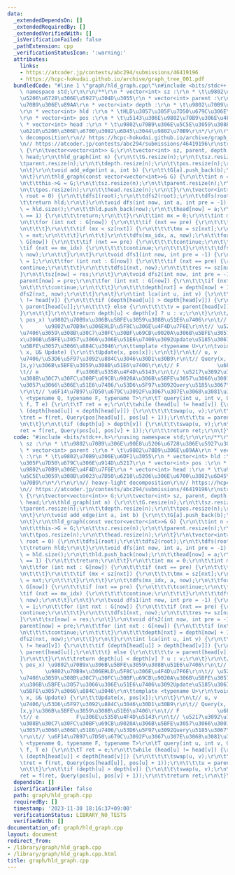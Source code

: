 ```yaml
---
data:
  _extendedDependsOn: []
  _extendedRequiredBy: []
  _extendedVerifiedWith: []
  _isVerificationFailed: false
  _pathExtension: cpp
  _verificationStatusIcon: ':warning:'
  attributes:
    links:
    - https://atcoder.jp/contests/abc294/submissions/46419196
    - https://hcpc-hokudai.github.io/archive/graph_tree_001.pdf
  bundledCode: "#line 1 \"graph/hld_graph.cpp\"\n#include <bits/stdc++.h>\r\nusing\
    \ namespace std;\r\n\r\n/**\r\n * vector<int> sz :\r\n * \t\u9802\u70B9\u306E\u90E8\
    \u5206\u6728\u306E\u5927\u304D\u3055\r\n * vector<int> parent :\r\n * \t\u9802\
    \u70B9\u306E\u89AA\r\n * vector<int> depth :\r\n * \t\u9802\u70B9\u306E\u6DF1\u3055\
    \r\n * vector<int> hld :\r\n * \tHLD\u3057\u305F\u7D50\u679C\u306E\u914D\u5217\
    \r\n * vector<int> pos :\r\n * \t\u5143\u306E\u9802\u70B9\u306E\u4F4D\u7F6E\r\n\
    \ * vector<int> head :\r\n * \t\u9802\u70B9\u306E\u5C5E\u3059\u308B\u9023\u7D50\
    \u6210\u5206\u306E\u6700\u3082\u6D45\u3044\u9802\u70B9\r\n*/\r\n\r\n// heavy-light\
    \ decomposition\r\n// https://hcpc-hokudai.github.io/archive/graph_tree_001.pdf\r\
    \n// https://atcoder.jp/contests/abc294/submissions/46419196\r\nstruct hld_graph\
    \ {\r\n\tvector<vector<int>> G;\r\n\tvector<int> sz, parent, depth, hld, pos,\
    \ head;\r\n\thld_graph(int n) {\r\n\t\tG.resize(n);\r\n\t\tsz.resize(n);\r\n\t\
    \tparent.resize(n);\r\n\t\tdepth.resize(n);\r\n\t\tpos.resize(n);\r\n\t\thead.resize(n);\r\
    \n\t}\r\n\tvoid add_edge(int a, int b) {\r\n\t\tG[a].push_back(b);\r\n\t\tG[b].push_back(a);\r\
    \n\t}\r\n\thld_graph(const vector<vector<int>>& G) {\r\n\t\tint n = G.size();\r\
    \n\t\tthis->G = G;\r\n\t\tsz.resize(n);\r\n\t\tparent.resize(n);\r\n\t\tdepth.resize(n);\r\
    \n\t\tpos.resize(n);\r\n\t\thead.resize(n);\r\n\t}\r\n\tvector<int> hld_start(int\
    \ root = 0) {\r\n\t\tdfs1(root);\r\n\t\tdfs2(root);\r\n\t\tdfs(root, root);\r\n\
    \t\treturn hld;\r\n\t}\r\n\tvoid dfs(int now, int a, int pre = -1) {\r\n\t\tpos[now]\
    \ = hld.size();\r\n\t\thld.push_back(now);\r\n\t\thead[now] = a;\r\n\t\tif (sz[now]\
    \ == 1) {\r\n\t\t\treturn;\r\n\t\t}\r\n\t\tint mx = 0;\r\n\t\tint mx_idx = 0;\r\
    \n\t\tfor (int nxt : G[now]) {\r\n\t\t\tif (nxt == pre) {\r\n\t\t\t\tcontinue;\r\
    \n\t\t\t}\r\n\t\t\tif (mx < sz[nxt]) {\r\n\t\t\t\tmx = sz[nxt];\r\n\t\t\t\tmx_idx\
    \ = nxt;\r\n\t\t\t}\r\n\t\t}\r\n\t\tdfs(mx_idx, a, now);\r\n\t\tfor (int nxt :\
    \ G[now]) {\r\n\t\t\tif (nxt == pre) {\r\n\t\t\t\tcontinue;\r\n\t\t\t}\r\n\t\t\
    \tif (nxt == mx_idx) {\r\n\t\t\t\tcontinue;\r\n\t\t\t}\r\n\t\t\tdfs(nxt, nxt,\
    \ now);\r\n\t\t}\r\n\t}\r\n\tvoid dfs1(int now, int pre = -1) {\r\n\t\tint res\
    \ = 1;\r\n\t\tfor (int nxt : G[now]) {\r\n\t\t\tif (nxt == pre) {\r\n\t\t\t\t\
    continue;\r\n\t\t\t}\r\n\t\t\tdfs1(nxt, now);\r\n\t\t\tres += sz[nxt];\r\n\t\t\
    }\r\n\t\tsz[now] = res;\r\n\t}\r\n\tvoid dfs2(int now, int pre = -1) {\r\n\t\t\
    parent[now] = pre;\r\n\t\tfor (int nxt : G[now]) {\r\n\t\t\tif (nxt == pre) {\r\
    \n\t\t\t\tcontinue;\r\n\t\t\t}\r\n\t\t\tdepth[nxt] = depth[now] + 1;\r\n\t\t\t\
    dfs2(nxt, now);\r\n\t\t}\r\n\t}\r\n\tint lca(int u, int v) {\r\n\t\twhile (head[u]\
    \ != head[v]) {\r\n\t\t\tif (depth[head[u]] > depth[head[v]]) {\r\n\t\t\t\tu =\
    \ parent[head[u]];\r\n\t\t\t} else {\r\n\t\t\t\tv = parent[head[v]];\r\n\t\t\t\
    }\r\n\t\t}\r\n\t\treturn depth[u] < depth[v] ? u : v;\r\n\t}\r\n\t// Update(x,\
    \ pos_x) \u9802\u70B9x\u306B\u5BFE\u3059\u308B\u51E6\u7406\r\n\t// pos_x     \
    \       \u9802\u70B9x\u306EHLD\u5F8C\u306E\u4F4D\u7F6E\r\n\t// \u5217\u3092\u7BA1\
    \u7406\u3059\u308B\u30C7\u30FC\u30BF\u69CB\u9020A\u306B\u5BFE\u3057\u3066\u3001\
    x\u306B\u5BFE\u3057\u3066\u306E\u51E6\u7406\u3092Update\u5185\u3067A[pos_x]\u306B\
    \u5BFE\u3057\u3066\u884C\u3046\r\n\ttemplate <typename U>\r\n\tvoid update(int\
    \ x, U& Update) {\r\n\t\tUpdate(x, pos[x]);\r\n\t}\r\n\t// u, v         \u51E6\
    \u7406/\u53D6\u5F97\u3092\u884C\u3046\u30D1\u30B9\r\n\t// Query(x, y)  \u533A\u9593\
    [x,y)\u306B\u5BFE\u3059\u308B\u51E6\u7406\r\n\t// F            \u6F14\u7B97\r\n\
    \t// e            F\u306E\u5358\u4F4D\u5143\r\n\t// \u5217\u3092\u7BA1\u7406\u3059\
    \u308B\u30C7\u30FC\u30BF\u69CB\u9020A\u306B\u5BFE\u3057\u3066\u3001x,y\u306B\u5BFE\
    \u3057\u3066\u306E\u51E6\u7406/\u53D6\u5F97\u3092Query\u5185\u3067\u884C\u3046\
    \r\n\t// \u6F14\u7B97\u7D50\u679C\u3092F\u3067\u307E\u3068\u3081\u308B\r\n\ttemplate\
    \ <typename Q, typename F, typename T>\r\n\tT query(int u, int v, Q& Query, F&\
    \ f, T e) {\r\n\t\tT ret = e;\r\n\t\twhile (head[u] != head[v]) {\r\n\t\t\tif\
    \ (depth[head[u]] < depth[head[v]]) {\r\n\t\t\t\tswap(u, v);\r\n\t\t\t}\r\n\t\t\
    \tret = f(ret, Query(pos[head[u]], pos[u] + 1));\r\n\t\t\tu = parent[head[u]];\r\
    \n\t\t}\r\n\t\tif (depth[u] > depth[v]) {\r\n\t\t\tswap(u, v);\r\n\t\t}\r\n\t\t\
    ret = f(ret, Query(pos[u], pos[v] + 1));\r\n\t\treturn ret;\r\n\t}\r\n};\r\n"
  code: "#include <bits/stdc++.h>\r\nusing namespace std;\r\n\r\n/**\r\n * vector<int>\
    \ sz :\r\n * \t\u9802\u70B9\u306E\u90E8\u5206\u6728\u306E\u5927\u304D\u3055\r\n\
    \ * vector<int> parent :\r\n * \t\u9802\u70B9\u306E\u89AA\r\n * vector<int> depth\
    \ :\r\n * \t\u9802\u70B9\u306E\u6DF1\u3055\r\n * vector<int> hld :\r\n * \tHLD\u3057\
    \u305F\u7D50\u679C\u306E\u914D\u5217\r\n * vector<int> pos :\r\n * \t\u5143\u306E\
    \u9802\u70B9\u306E\u4F4D\u7F6E\r\n * vector<int> head :\r\n * \t\u9802\u70B9\u306E\
    \u5C5E\u3059\u308B\u9023\u7D50\u6210\u5206\u306E\u6700\u3082\u6D45\u3044\u9802\
    \u70B9\r\n*/\r\n\r\n// heavy-light decomposition\r\n// https://hcpc-hokudai.github.io/archive/graph_tree_001.pdf\r\
    \n// https://atcoder.jp/contests/abc294/submissions/46419196\r\nstruct hld_graph\
    \ {\r\n\tvector<vector<int>> G;\r\n\tvector<int> sz, parent, depth, hld, pos,\
    \ head;\r\n\thld_graph(int n) {\r\n\t\tG.resize(n);\r\n\t\tsz.resize(n);\r\n\t\
    \tparent.resize(n);\r\n\t\tdepth.resize(n);\r\n\t\tpos.resize(n);\r\n\t\thead.resize(n);\r\
    \n\t}\r\n\tvoid add_edge(int a, int b) {\r\n\t\tG[a].push_back(b);\r\n\t\tG[b].push_back(a);\r\
    \n\t}\r\n\thld_graph(const vector<vector<int>>& G) {\r\n\t\tint n = G.size();\r\
    \n\t\tthis->G = G;\r\n\t\tsz.resize(n);\r\n\t\tparent.resize(n);\r\n\t\tdepth.resize(n);\r\
    \n\t\tpos.resize(n);\r\n\t\thead.resize(n);\r\n\t}\r\n\tvector<int> hld_start(int\
    \ root = 0) {\r\n\t\tdfs1(root);\r\n\t\tdfs2(root);\r\n\t\tdfs(root, root);\r\n\
    \t\treturn hld;\r\n\t}\r\n\tvoid dfs(int now, int a, int pre = -1) {\r\n\t\tpos[now]\
    \ = hld.size();\r\n\t\thld.push_back(now);\r\n\t\thead[now] = a;\r\n\t\tif (sz[now]\
    \ == 1) {\r\n\t\t\treturn;\r\n\t\t}\r\n\t\tint mx = 0;\r\n\t\tint mx_idx = 0;\r\
    \n\t\tfor (int nxt : G[now]) {\r\n\t\t\tif (nxt == pre) {\r\n\t\t\t\tcontinue;\r\
    \n\t\t\t}\r\n\t\t\tif (mx < sz[nxt]) {\r\n\t\t\t\tmx = sz[nxt];\r\n\t\t\t\tmx_idx\
    \ = nxt;\r\n\t\t\t}\r\n\t\t}\r\n\t\tdfs(mx_idx, a, now);\r\n\t\tfor (int nxt :\
    \ G[now]) {\r\n\t\t\tif (nxt == pre) {\r\n\t\t\t\tcontinue;\r\n\t\t\t}\r\n\t\t\
    \tif (nxt == mx_idx) {\r\n\t\t\t\tcontinue;\r\n\t\t\t}\r\n\t\t\tdfs(nxt, nxt,\
    \ now);\r\n\t\t}\r\n\t}\r\n\tvoid dfs1(int now, int pre = -1) {\r\n\t\tint res\
    \ = 1;\r\n\t\tfor (int nxt : G[now]) {\r\n\t\t\tif (nxt == pre) {\r\n\t\t\t\t\
    continue;\r\n\t\t\t}\r\n\t\t\tdfs1(nxt, now);\r\n\t\t\tres += sz[nxt];\r\n\t\t\
    }\r\n\t\tsz[now] = res;\r\n\t}\r\n\tvoid dfs2(int now, int pre = -1) {\r\n\t\t\
    parent[now] = pre;\r\n\t\tfor (int nxt : G[now]) {\r\n\t\t\tif (nxt == pre) {\r\
    \n\t\t\t\tcontinue;\r\n\t\t\t}\r\n\t\t\tdepth[nxt] = depth[now] + 1;\r\n\t\t\t\
    dfs2(nxt, now);\r\n\t\t}\r\n\t}\r\n\tint lca(int u, int v) {\r\n\t\twhile (head[u]\
    \ != head[v]) {\r\n\t\t\tif (depth[head[u]] > depth[head[v]]) {\r\n\t\t\t\tu =\
    \ parent[head[u]];\r\n\t\t\t} else {\r\n\t\t\t\tv = parent[head[v]];\r\n\t\t\t\
    }\r\n\t\t}\r\n\t\treturn depth[u] < depth[v] ? u : v;\r\n\t}\r\n\t// Update(x,\
    \ pos_x) \u9802\u70B9x\u306B\u5BFE\u3059\u308B\u51E6\u7406\r\n\t// pos_x     \
    \       \u9802\u70B9x\u306EHLD\u5F8C\u306E\u4F4D\u7F6E\r\n\t// \u5217\u3092\u7BA1\
    \u7406\u3059\u308B\u30C7\u30FC\u30BF\u69CB\u9020A\u306B\u5BFE\u3057\u3066\u3001\
    x\u306B\u5BFE\u3057\u3066\u306E\u51E6\u7406\u3092Update\u5185\u3067A[pos_x]\u306B\
    \u5BFE\u3057\u3066\u884C\u3046\r\n\ttemplate <typename U>\r\n\tvoid update(int\
    \ x, U& Update) {\r\n\t\tUpdate(x, pos[x]);\r\n\t}\r\n\t// u, v         \u51E6\
    \u7406/\u53D6\u5F97\u3092\u884C\u3046\u30D1\u30B9\r\n\t// Query(x, y)  \u533A\u9593\
    [x,y)\u306B\u5BFE\u3059\u308B\u51E6\u7406\r\n\t// F            \u6F14\u7B97\r\n\
    \t// e            F\u306E\u5358\u4F4D\u5143\r\n\t// \u5217\u3092\u7BA1\u7406\u3059\
    \u308B\u30C7\u30FC\u30BF\u69CB\u9020A\u306B\u5BFE\u3057\u3066\u3001x,y\u306B\u5BFE\
    \u3057\u3066\u306E\u51E6\u7406/\u53D6\u5F97\u3092Query\u5185\u3067\u884C\u3046\
    \r\n\t// \u6F14\u7B97\u7D50\u679C\u3092F\u3067\u307E\u3068\u3081\u308B\r\n\ttemplate\
    \ <typename Q, typename F, typename T>\r\n\tT query(int u, int v, Q& Query, F&\
    \ f, T e) {\r\n\t\tT ret = e;\r\n\t\twhile (head[u] != head[v]) {\r\n\t\t\tif\
    \ (depth[head[u]] < depth[head[v]]) {\r\n\t\t\t\tswap(u, v);\r\n\t\t\t}\r\n\t\t\
    \tret = f(ret, Query(pos[head[u]], pos[u] + 1));\r\n\t\t\tu = parent[head[u]];\r\
    \n\t\t}\r\n\t\tif (depth[u] > depth[v]) {\r\n\t\t\tswap(u, v);\r\n\t\t}\r\n\t\t\
    ret = f(ret, Query(pos[u], pos[v] + 1));\r\n\t\treturn ret;\r\n\t}\r\n};\r\n"
  dependsOn: []
  isVerificationFile: false
  path: graph/hld_graph.cpp
  requiredBy: []
  timestamp: '2023-11-30 18:16:37+09:00'
  verificationStatus: LIBRARY_NO_TESTS
  verifiedWith: []
documentation_of: graph/hld_graph.cpp
layout: document
redirect_from:
- /library/graph/hld_graph.cpp
- /library/graph/hld_graph.cpp.html
title: graph/hld_graph.cpp
---
```

